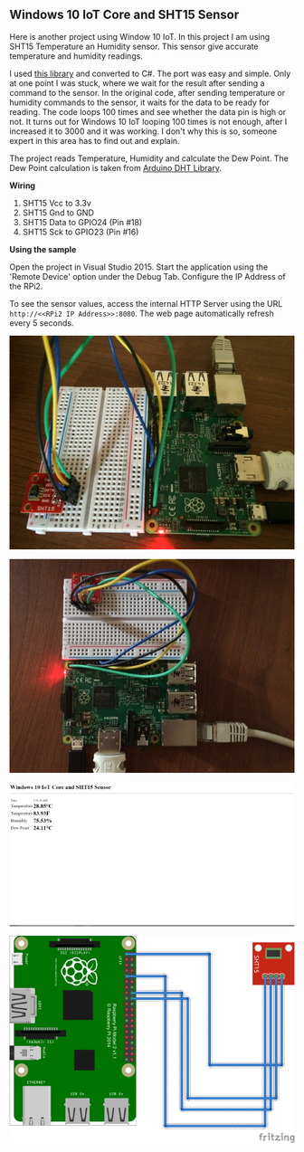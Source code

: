 ## Windows 10 IoT Core and SHT15 Sensor ##

Here is another project using Window 10 IoT. In this project I am using SHT15 Temperature an Humidity sensor. This sensor give accurate temperature and humidity readings. 

I used [this library](https://github.com/practicalarduino/SHT1x) and converted to C#. The port was easy and simple. Only at one point I was stuck, where we wait for the result after sending a command to the sensor. In the original code, after sending temperature or humidity commands to the sensor, it waits for the data to be ready for reading. The code loops 100 times and see whether the data pin is high or not. It turns out for Windows 10 IoT looping 100 times is not enough, after I increased it to 3000 and it was working. I don't why this is so, someone expert in this area has to find out and explain.

The project reads Temperature, Humidity and calculate the Dew Point. The Dew Point calculation is taken from [Arduino DHT Library](http://playground.arduino.cc/Main/DHT11Lib).

**Wiring** 

 1. SHT15 Vcc to 3.3v 
 2. SHT15 Gnd to GND 
 3. SHT15 Data to GPIO24 (Pin #18)
 4. SHT15 Sck to GPIO23 (Pin #16)

**Using the sample**

Open the project in Visual Studio 2015. Start the application using the 'Remote Device' option under the Debug Tab. Configure the IP Address of the RPi2.

To see the sensor values, access the internal HTTP Server using the URL `http://<<RPi2 IP Address>>:8080`. The web page automatically refresh every 5 seconds.

![RPi2 and SHT15](https://raw.githubusercontent.com/krvarma/Windows-10-IoT-Core-and-SHT15/master/images/IMG_0031.JPG)

![RPI2 and SHT15](https://raw.githubusercontent.com/krvarma/Windows-10-IoT-Core-and-SHT15/master/images/IMG_0029.JPG)

![Browser Output](https://raw.githubusercontent.com/krvarma/Windows-10-IoT-Core-and-SHT15/master/images/browser.png)

![Fritzing](https://raw.githubusercontent.com/krvarma/Windows-10-IoT-Core-and-SHT15/master/images/w10_sht15_bb.png)